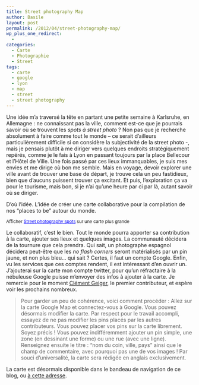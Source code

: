 ```yaml
---
title: Street photography Map
author: Basile
layout: post
permalink: /2012/04/street-photography-map/
wp_plus_one_redirect:
  -
categories:
  - Carte
  - Photographie
  - Street
tags:
  - carte
  - google
  - lyon
  - map
  - street
  - street photography
---
```

Une idée m&#8217;a traversé la tête en partant une petite semaine à Karlsruhe, en Allemagne : ne connaissant pas la ville, comment est-ce que je pourrais savoir où se trouvent les *spots à street photo* ?
Non pas que je recherche absolument à faire comme tout le monde &#8211; ce serait d&#8217;ailleurs particulièrement difficile si on considère la subjectivité de la street photo -, mais je pensais plutôt à me diriger vers quelques endroits stratégiquement repérés, comme je le fais à Lyon en passant toujours par la place Bellecour et l&#8217;Hôtel de Ville. Une fois passé par ces lieux immanquables, je suis mes envies et me dirige où bon me semble.
Mais en voyage, devoir explorer une ville avant de trouver une base de départ, je trouve cela un peu fastidieux, bien que d&#8217;aucuns puissent trouver ça excitant. Et puis, l&#8217;exploration ça va pour le tourisme, mais bon, si je n&#8217;ai qu&#8217;une heure par ci par là, autant savoir où se diriger.

D&#8217;où l&#8217;idée. L&#8217;idée de créer une carte collaborative pour la compilation de nos &#8220;places to be&#8221; autour du monde.


<small>Afficher <a style="color: #0000ff; text-align: left;" href="https://maps.google.fr/maps/ms?msa=0&msid=213447732151529549117.0004bd90d8dcc2fb4242e&ie=UTF8&ll=45.07813,-19.565942&spn=12.801857,108.837476&t=m&source=embed">Street photography spots</a> sur une carte plus grande</small>

Le collaboratif, c&#8217;est le bien.
Tout le monde pourra apporter sa contribution à la carte, ajouter ses lieux et quelques images. La communauté décidera de la tournure que cela prendra. Qui sait, un photographe espagnol décidera peut-être que les *no flash corners* seront matérialisés par un pin jaune, et non plus bleu&#8230; qui sait ?
Certes, il faut un compte Google. Enfin, vu les services que ces comptes rendent, il est intéressant d&#8217;en ouvrir un. J&#8217;ajouterai sur la carte mon compte twitter, pour qu&#8217;un réfractaire à la nébuleuse Google puisse m&#8217;envoyer des infos à ajouter à la carte.
Je remercie pour le moment [Clément Geiger][1], le premier contributeur, et espère voir les prochains nombreux.

> Pour garder un peu de cohérence, voici comment procéder :
> Allez sur la carte Google Map et connectez-vous à Google. Vous pouvez désormais modifier la carte. Par respect pour le travail accompli, essayez de ne pas modifier les pins placés par les autres contributeurs.
> Vous pouvez placer vos pins sur la carte librement. Soyez précis ! Vous pouvez indifféremment ajouter un pin simple, une zone (en dessinant une forme) ou une rue (avec une ligne). Renseignez ensuite le titre : &#8220;nom du coin, ville, pays&#8221; ainsi que le champ de commentaire, avec pourquoi pas une de vos images !
> Par souci d&#8217;universalité, la carte sera rédigée en anglais exclusivement.

La carte est désormais disponible dans le bandeau de navigation de ce blog, ou [à cette adresse][2].

<div class="wp_plus_one_button" style="margin: 0 8px 8px 0; float:left; ">
  <g:plusone count="false" href="http://blog.basilesimon.fr/2012/04/street-photography-map/" callback="wp_plus_one_handler"></g:plusone>
</div>

 [1]: http://www.flickr.com/photos/5c2v
 [2]: http://blog.basilesimon.fr/street-photography-map/
